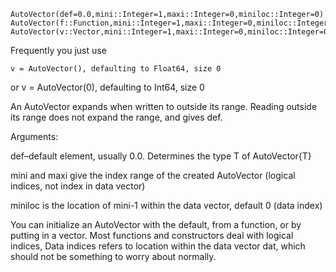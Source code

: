 ```
AutoVector(def=0.0,mini::Integer=1,maxi::Integer=0,miniloc::Integer=0)
AutoVector(f::Function,mini::Integer=1,maxi::Integer=0,miniloc::Integer=0)
AutoVector(v::Vector,mini::Integer=1,maxi::Integer=0,miniloc::Integer=0)
```

Frequently you just use

```
v = AutoVector(), defaulting to Float64, size 0
```

or     v = AutoVector(0), defaulting to Int64, size 0

An AutoVector expands when written to outside its range. Reading outside its range  does not expand the range, and gives def.

Arguments:

def–default element, usually 0.0. Determines the type T of AutoVector{T}

mini and maxi give the index range of the created AutoVector (logical indices, not index in data vector)

miniloc is the location of mini-1 within the data vector, default 0 (data index)

You can initialize an AutoVector with the default, from a function, or by putting in a vector. Most functions and constructors deal with logical indices, Data indices refers to location within the data vector dat, which should not be something to worry about normally.
